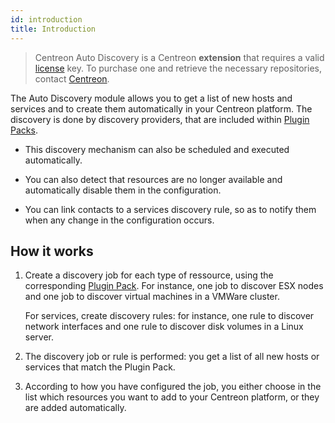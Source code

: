 ```yaml
---
id: introduction
title: Introduction
---
```


> Centreon Auto Discovery is a Centreon **extension** that requires a valid
> [license](../../administration/licenses.html) key. To purchase one and retrieve the necessary repositories, contact
> [Centreon](mailto:sales@centreon.com).


The Auto Discovery module allows you to get a list of new hosts and services and to create them 
automatically in your Centreon platform. The discovery is done by discovery providers, that are included
within [Plugin Packs](../pluginpacks.html).

- This discovery mechanism can also be scheduled and executed automatically.

- You can also detect that resources are no longer available and automatically disable them in the configuration.

- You can link contacts to a services discovery rule, so as to notify them when any change in the configuration occurs.

## How it works

1. Create a discovery job for each type of ressource, using the corresponding [Plugin Pack](../pluginpacks.html). 
For instance, one job to discover ESX nodes and one job to discover virtual machines in a VMWare cluster.

    For services, create discovery rules: for instance, one rule to discover network interfaces and one rule
to discover disk volumes in a Linux server.

2. The discovery job or rule is performed: you get a list of all new hosts or services that match the Plugin Pack.

3. According to how you have configured the job, you either choose in the list which resources you want 
to add to your Centreon platform, or they are added automatically.
